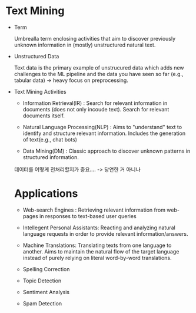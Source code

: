 # Text Mining


- Term

  Umbrealla term enclosing activities that aim to discover previously unknown information in (mostly) unstructured natural text.

- Unstructured Data

  Text data is the primary example of unstrucured data which adds new challenges to the ML pipeline and the data you have seen so far (e.g., tabular data) -> heavy focus on preprocessing.

- Text Mining Activities

  - Information Retrieval(IR) : Search for relevant information in documents (does not only incoude text). Search for relevant documents itself.
 
  - Natural Language Processing(NLP) : Aims to "understand" text to identify and structure relevant information. Includes the generation of text(e.g., chat bots)
 
  - Data Mining(DM) : Classic approach to discover unknown patterns in structured information.
 

  데이터를 어떻게 전처리할지가 중요.... -> 당연한 거 아니나

  # Applications

  - Web-search Engines : Retrieving relevant information from web-pages in responses to text-based user queries
 
  - Intellegent Personal Assistants: Reacting and analyzing natural language requests in order to provide relevant information/answers.
 
  - Machine Translations: Translating texts from one language to another. Aims to maintain the natural flow of the target language instead of purely relying on literal word-by-word translations.
 
  - Spelling Correction
 
  - Topic Detection
 
  - Sentiment Analysis
 
  - Spam Detection
